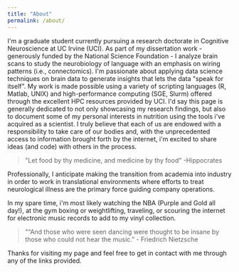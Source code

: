 ```yaml
---
title: "About"
permalink: /about/
---
```


I'm a graduate student currently pursuing a research doctorate in Cognitive Neuroscience at UC Irvine (UCI). As part of my dissertation work - generously funded by the National Science Foundation - I analyze brain scans to study the neurobiology of language with an emphasis on wiring patterns (i.e., connectomics). I'm passionate about applying data science techniques on brain data to generate insights that lets the data "speak for itself". My work is made possible using a variety of scripting languages (R, Matlab, UNIX) and high-performance computing (SGE, Slurm) offered through the excellent HPC resources provided by UCI. I'd say this page is generally dedicated to not only showcasing my research findings, but also to document some of my personal interests in nutrition using the tools i've acquired as a scientist. I truly believe that each of us are endowed with a responsibility to take care of our bodies and, with the unprecedented access to information brought forth by the internet, i'm excited to share ideas (and code) with others in the process.

>"Let food by thy medicine, and medicine by thy food" -Hippocrates

Professionally, I anticipate making the transition from academia into industry in order to work in translational environments where efforts to treat neurological illness are the primary force guiding company operations.

In my spare time, i'm most likely watching the NBA (Purple and Gold all day!), at the gym boxing or weightlifting, traveling, or scouring the internet for electronic music records to add to my vinyl collection.

>"“And those who were seen dancing were thought to be insane by those who could not hear the music.” - Friedrich Nietzsche


Thanks for visiting my page and feel free to get in contact with me through any of the links provided.
